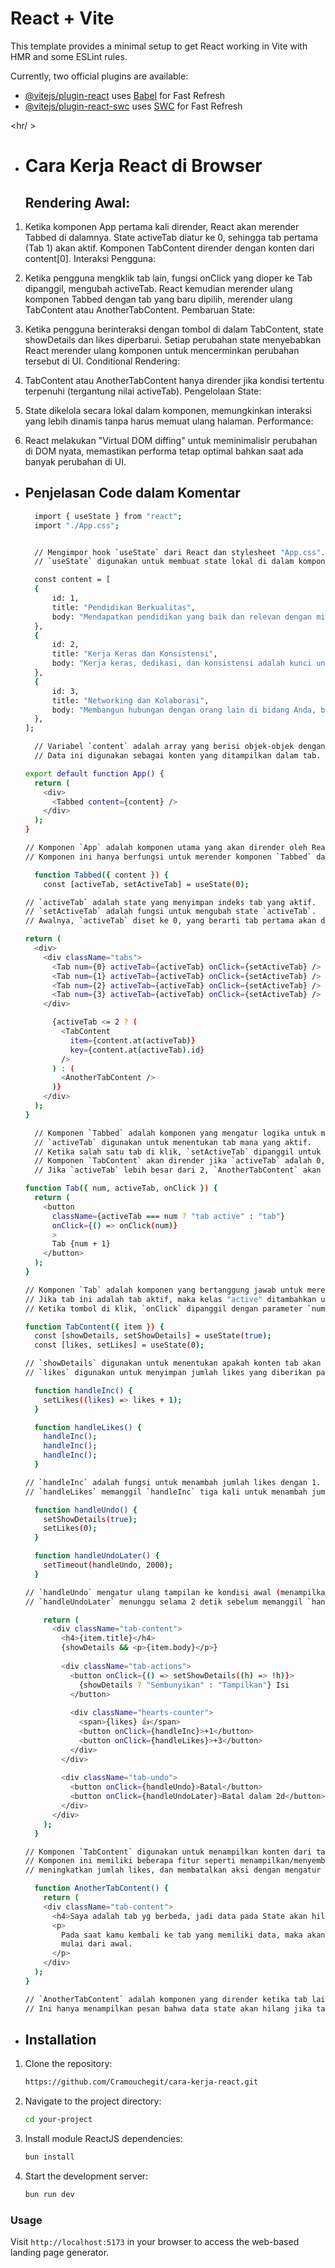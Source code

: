 # React + Vite

This template provides a minimal setup to get React working in Vite with HMR and some ESLint rules.

Currently, two official plugins are available:

- [@vitejs/plugin-react](https://github.com/vitejs/vite-plugin-react/blob/main/packages/plugin-react/README.md) uses [Babel](https://babeljs.io/) for Fast Refresh
- [@vitejs/plugin-react-swc](https://github.com/vitejs/vite-plugin-react-swc) uses [SWC](https://swc.rs/) for Fast Refresh

<hr/ >

- # Cara Kerja React di Browser

  ## Rendering Awal:

1. Ketika komponen App pertama kali dirender, React akan merender Tabbed di dalamnya.
   State activeTab diatur ke 0, sehingga tab pertama (Tab 1) akan aktif.
   Komponen TabContent dirender dengan konten dari content[0].
   Interaksi Pengguna:

2. Ketika pengguna mengklik tab lain, fungsi onClick yang dioper ke Tab dipanggil, mengubah activeTab.
   React kemudian merender ulang komponen Tabbed dengan tab yang baru dipilih, merender ulang TabContent atau AnotherTabContent.
   Pembaruan State:

3. Ketika pengguna berinteraksi dengan tombol di dalam TabContent, state showDetails dan likes diperbarui.
   Setiap perubahan state menyebabkan React merender ulang komponen untuk mencerminkan perubahan tersebut di UI.
   Conditional Rendering:

4. TabContent atau AnotherTabContent hanya dirender jika kondisi tertentu terpenuhi (tergantung nilai activeTab).
   Pengelolaan State:

5. State dikelola secara lokal dalam komponen, memungkinkan interaksi yang lebih dinamis tanpa harus memuat ulang halaman.
   Performance:

6. React melakukan "Virtual DOM diffing" untuk meminimalisir perubahan di DOM nyata, memastikan performa tetap optimal bahkan saat ada banyak perubahan di UI.

- ## Penjelasan Code dalam Komentar

  ```bash
    import { useState } from "react";
    import "./App.css";


    // Mengimpor hook `useState` dari React dan stylesheet "App.css".
    // `useState` digunakan untuk membuat state lokal di dalam komponen.
  ```

  ```bash
    const content = [
    {
        id: 1,
        title: "Pendidikan Berkualitas",
        body: "Mendapatkan pendidikan yang baik dan relevan dengan minat dan tujuan karir Anda adalah langkah pertama menuju sukses. Ini membantu membangun fondasi pengetahuan dan keterampilan yang diperlukan.",
    },
    {
        id: 2,
        title: "Kerja Keras dan Konsistensi",
        body: "Kerja keras, dedikasi, dan konsistensi adalah kunci untuk mencapai tujuan. Tetap fokus pada upaya Anda, terus belajar, dan tidak mudah menyerah adalah bagian penting dari perjalanan menuju sukses.",
    },
    {
        id: 3,
        title: "Networking dan Kolaborasi",
        body: "Membangun hubungan dengan orang lain di bidang Anda, belajar dari mereka, dan bekerja sama dalam proyek-proyek yang relevan dapat membuka pintu untuk peluang baru dan memperluas jaringan profesional Anda.",
    },
  ];

    // Variabel `content` adalah array yang berisi objek-objek dengan `id`, `title`, dan `body`.
    // Data ini digunakan sebagai konten yang ditampilkan dalam tab.
  ```

  ```bash
  export default function App() {
    return (
      <div>
        <Tabbed content={content} />
      </div>
    );
  }
  
  // Komponen `App` adalah komponen utama yang akan dirender oleh React.
  // Komponen ini hanya berfungsi untuk merender komponen `Tabbed` dan meneruskan prop `content`.
  ```

  ```bash
    function Tabbed({ content }) {
      const [activeTab, setActiveTab] = useState(0);

  // `activeTab` adalah state yang menyimpan indeks tab yang aktif.
  // `setActiveTab` adalah fungsi untuk mengubah state `activeTab`.
  // Awalnya, `activeTab` diset ke 0, yang berarti tab pertama akan ditampilkan.

  return (
    <div>
      <div className="tabs">
        <Tab num={0} activeTab={activeTab} onClick={setActiveTab} />
        <Tab num={1} activeTab={activeTab} onClick={setActiveTab} />
        <Tab num={2} activeTab={activeTab} onClick={setActiveTab} />
        <Tab num={3} activeTab={activeTab} onClick={setActiveTab} />
      </div>

        {activeTab <= 2 ? (
          <TabContent
            item={content.at(activeTab)}
            key={content.at(activeTab).id}
          />
        ) : (
          <AnotherTabContent />
        )}
      </div>
    );
  }

    // Komponen `Tabbed` adalah komponen yang mengatur logika untuk menampilkan tab.
    // `activeTab` digunakan untuk menentukan tab mana yang aktif.
    // Ketika salah satu tab di klik, `setActiveTab` dipanggil untuk mengubah state `activeTab`.
    // Komponen `TabContent` akan dirender jika `activeTab` adalah 0, 1, atau 2.
    // Jika `activeTab` lebih besar dari 2, `AnotherTabContent` akan dirender.
  ```

  ```bash
  function Tab({ num, activeTab, onClick }) {
    return (
      <button
        className={activeTab === num ? "tab active" : "tab"}
        onClick={() => onClick(num)}
        >
        Tab {num + 1}
      </button>
    );
  }

  // Komponen `Tab` adalah komponen yang bertanggung jawab untuk merender setiap tombol tab.
  // Jika tab ini adalah tab aktif, maka kelas "active" ditambahkan untuk mengubah gaya.
  // Ketika tombol di klik, `onClick` dipanggil dengan parameter `num` untuk mengubah tab yang aktif.
  ```

  ```bash
  function TabContent({ item }) {
    const [showDetails, setShowDetails] = useState(true);
    const [likes, setLikes] = useState(0);

  // `showDetails` digunakan untuk menentukan apakah konten tab akan ditampilkan atau disembunyikan.
  // `likes` digunakan untuk menyimpan jumlah likes yang diberikan pada konten tab.

    function handleInc() {
      setLikes((likes) => likes + 1);
    }

    function handleLikes() {
      handleInc();
      handleInc();
      handleInc();
    }

  // `handleInc` adalah fungsi untuk menambah jumlah likes dengan 1.
  // `handleLikes` memanggil `handleInc` tiga kali untuk menambah jumlah likes sebesar 3.

    function handleUndo() {
      setShowDetails(true);
      setLikes(0);
    }  

    function handleUndoLater() {
      setTimeout(handleUndo, 2000);
    }

  // `handleUndo` mengatur ulang tampilan ke kondisi awal (menampilkan detail dan mengatur jumlah likes ke 0).
  // `handleUndoLater` menunggu selama 2 detik sebelum memanggil `handleUndo`.

      return (
        <div className="tab-content">
          <h4>{item.title}</h4>
          {showDetails && <p>{item.body}</p>}
    
          <div className="tab-actions">
            <button onClick={() => setShowDetails((h) => !h)}>
              {showDetails ? "Sembunyikan" : "Tampilkan"} Isi
            </button>
    
            <div className="hearts-counter">
              <span>{likes} 👍</span>
              <button onClick={handleInc}>+1</button>
              <button onClick={handleLikes}>+3</button>
            </div>
          </div>
    
          <div className="tab-undo">
            <button onClick={handleUndo}>Batal</button>
            <button onClick={handleUndoLater}>Batal dalam 2d</button>
          </div>
        </div>
      );
    }

  // Komponen `TabContent` digunakan untuk menampilkan konten dari tab yang dipilih.
  // Komponen ini memiliki beberapa fitur seperti menampilkan/menyembunyikan detail,
  // meningkatkan jumlah likes, dan membatalkan aksi dengan mengatur ulang state.
  ```

  ```bash
    function AnotherTabContent() {
      return (
      <div className="tab-content">
        <h4>Saya adalah tab yg berbeda, jadi data pada State akan hilang 💣</h4>
        <p>
          Pada saat kamu kembali ke tab yang memiliki data, maka akan hilang dan
          mulai dari awal.
        </p>
      </div>
    );
  }

  // `AnotherTabContent` adalah komponen yang dirender ketika tab lain dipilih (selain 0, 1, atau 2).
  // Ini hanya menampilkan pesan bahwa data state akan hilang jika tab ini dipilih.
  ```


- ## Installation

1. Clone the repository:

   ```bash
   https://github.com/Cramouchegit/cara-kerja-react.git
   ```

2. Navigate to the project directory:

   ```bash
   cd your-project
   ```

3. Install module ReactJS dependencies:

   ```bash
   bun install
   ```

4. Start the development server:

   ```bash
   bun run dev
   ```

### Usage

Visit `http://localhost:5173` in your browser to access the web-based landing page generator.
